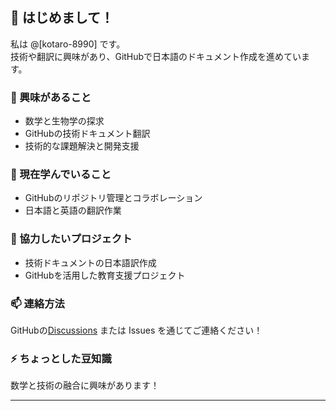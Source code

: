 ## 👋 はじめまして！
私は @[kotaro-8990] です。  
技術や翻訳に興味があり、GitHubで日本語のドキュメント作成を進めています。

### 👀 興味があること
- 数学と生物学の探求  
- GitHubの技術ドキュメント翻訳  
- 技術的な課題解決と開発支援  

### 🌱 現在学んでいること
- GitHubのリポジトリ管理とコラボレーション  
- 日本語と英語の翻訳作業  

### 💞 協力したいプロジェクト
- 技術ドキュメントの日本語訳作成  
- GitHubを活用した教育支援プロジェクト  

### 📫 連絡方法
GitHubの[Discussions](https://github.com/) または Issues を通じてご連絡ください！  

### ⚡ ちょっとした豆知識
数学と技術の融合に興味があります！

---

<!---
kotaro-8990/kotaro-8990 is a ✨ special ✨ repository because its `README.md` (this file) appears on your GitHub profile.
You can click the Preview link to take a look at your changes.
--->
